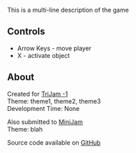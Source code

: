 
This is a multi-line
description of the game


## Controls
* Arrow Keys - move player
* X - activate object



## About
Created for [TriJam -1](https://itch.io/jam/trijam--1/entries)  
Theme: theme1, theme2, theme3  
Development Time: None  

Also submitted to [MiniJam]()  
Theme: blah  




Source code available on [GitHub](https://github.com/CaterpillarGames/pico8-games/tree/master/carts/xxxxx)

<!--Template: Game, Itch-->